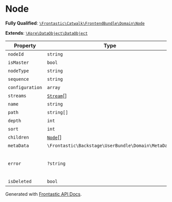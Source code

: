 #  Node

**Fully Qualified**: [`\Frontastic\Catwalk\FrontendBundle\Domain\Node`](../../../../src/php/FrontendBundle/Domain/Node.php)

**Extends**: [`\Kore\DataObject\DataObject`](https://github.com/kore/DataObject)

Property|Type|Default|Required|Description
--------|----|-------|--------|-----------
`nodeId` | `string` |  | - | 
`isMaster` | `bool` | `false` | - | 
`nodeType` | `string` | `'landingpage'` | - | 
`sequence` | `string` |  | - | 
`configuration` | `array` | `[]` | - | 
`streams` | [`Stream`](Stream.md)[] | `[]` | - | 
`name` | `string` |  | - | 
`path` | `string[]` | `[]` | - | 
`depth` | `int` |  | - | 
`sort` | `int` |  | - | 
`children` | [`Node`](Node.md)[] | `[]` | - | 
`metaData` | `\Frontastic\Backstage\UserBundle\Domain\MetaData` |  | - | 
`error` | `?string` |  | - | Optional error string during development
`isDeleted` | `bool` | `false` | - | 

Generated with [Frontastic API Docs](https://github.com/FrontasticGmbH/apidocs).
